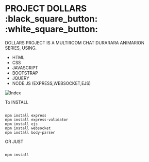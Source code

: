 <h1> PROJECT DOLLARS :black_square_button: :white_square_button: </h1> 
 
DOLLARS PROJECT IS A MULTIROOM CHAT DURARARA ANIMARION SERIES, USING.


* HTML
* CSS
* JAVASCRIPT
* BOOTSTRAP
* JQUERY
* NODE.JS (EXPRESS,WEBSOCKET,EJS)


![Index](https://i.ibb.co/b7W9S1G/Dollars1.png)

To INSTALL

```

npm install express
npm install express-validator
npm install ejs
npm install websocket
npm install body-parser

```
OR JUST

```

npm install 

```
